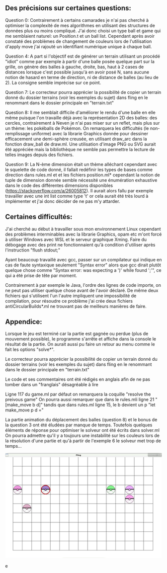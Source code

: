 Des précisions sur certaines questions:
---------------------------------------

Question 0: Contrairement à certains camarades je n'ai pas cherché à optimiser la complexité de mes algorithmes en utilisant des structures de données plus ou moins compliqué. J'ai donc choisi un type ball et game qui me semblaient naturel: un Position.t et un ball list. Cependant après avoir constaté des problèmes de changement de couleurs lors de l'utilisation d'apply move j'ai rajouté un identifiant numérique unique à chaque ball.

Question 4: A part si l'objectif est de générer un terrain utilisant un procédé "idiot" comme par exemple à partir d'une balle posée quelque part sur la grille, on génère des balles à gauche, droite, bas, haut à 2 cases de distances lorsque c'est possible jusqu'à en avoir posé N, sans aucune notion de hasard en terme de direction, ni de distance de balles (au lieu de 2). La consigne semble imprécise sur ce point.

Question 7: Le correcteur pourra apprécier la possibilité de copier un terrain donné du dossier terrains (voir les exemples du sujet) dans fling en le renommant dans le dossier principale en "terrain.txt"

Question 8: Il me semblait difficile d'améliorer le rendu d'une balle en elle même puisque l'on travaille déjà avec la représentation 2D des balles: des cercles, contrairement à Neven je n'ai pas miser sur un reflet, mais plus sur un thème: les pokéballs de Pokémon. On remarquera les difficultés (le non-remplissage uniforme) avec la librarie Graphics donnée pour dessiner efficacement une demi-sphère creusée, en utilisant draw_arc dans la fonction draw_ball de draw.ml. Une utilisation d'image PNG ou SVG aurait été appréciée mais la bibliothèque ne semble pas permettre la lecture de telles images depuis des fichiers.

Question 9: La N-ème dimension était un thème alléchant cependant avec le squelette de code donné, il fallait redéfinir les types de bases comme direction dans rules.ml et et les fichiers position.ml* cependant la notion de tuple de dimension donnée semble nécessité une énumération exhaustive dans le code des différentes dimensions disponibles (https://stackoverflow.com/a/26005812). Il aurait alors fallu par exemple travailler avec une int list comme type 't' or cela aurait été très lourd à implémenter et j'ai donc décider de ne pas m'y attarder.

Certaines difficultés:
----------------------

J'ai cherché au début à travailler sous mon environnement Linux cependant des problèmes interminables avec la librarie Graphics, opam etc m'ont forcé à utiliser Windows avec WSL et le serveur graphique Xming.
Faire du débogage avec des print ne fonctionnaient qu'à condition d'utiliser après l'instruction "flush stdout;"

Ayant beaucoup travaillé avec gcc, passer sur un compilateur qui indique en cas de faute syntaxique seulement "Syntax error" alors que gcc dirait plutôt quelque chose comme "Syntax error: was expecting a ')' while found ';'", ce qui a été prise de tête par moment.

Contrairement à par exemple le Java, l'ordre des lignes de code importe, on ne peut pas utiliser quelque chose avant de l'avoir déclaré. De même deux fichiers qui s'utilisent l'un l'autre impliquent une impossibilité de compilation, pour résoudre ce problème j'ai crée deux fichiers antiCircularBuilds*.ml ne trouvant pas de meilleurs manières de faire.

Appendice:
----------

Lorsque le jeu est terminé car la partie est gagnée ou perdue (plus de mouvement possible), le programme s'arrête et affiche dans la console le résultat de la partie. On aurait aussi pu faire un retour au menu comme le fait les options "solve*".

Le correcteur pourra apprécier la possibilité de copier un terrain donné du dossier terrains (voir les exemples du sujet) dans fling en le renommant dans le dossier principale en "terrain.txt"

Le code et ses commentaires ont été rédigés en anglais afin de ne pas tomber dans un "franglais" désagréable à lire

Ligne 117 du game.ml par défaut on remarquera la coquille "resolve the preivous game"
On pourra aussi remarquer que dans le rules.mli ligne 21 "[make_move b d]" tandis que dans rules.ml ligne 15, le b devient un p "let make_move p d ="

La partie animation du déplacement des balles (question 8) et le bonus de la question 3 ont été éludées par manque de temps. Toutefois quelques éléments de réponse pour optimiser le solveur ont été écrits dans solver.ml
On pourra admettre qu'il y a toujours une instabilité sur les couleurs lors de la résolution d'une partie et qu'à partir de l'exemple 6 le solveur met trop de temps...

![alt text](https://github.com/Benjamin-Loison/Fling/raw/main/Fling.jpg)

e